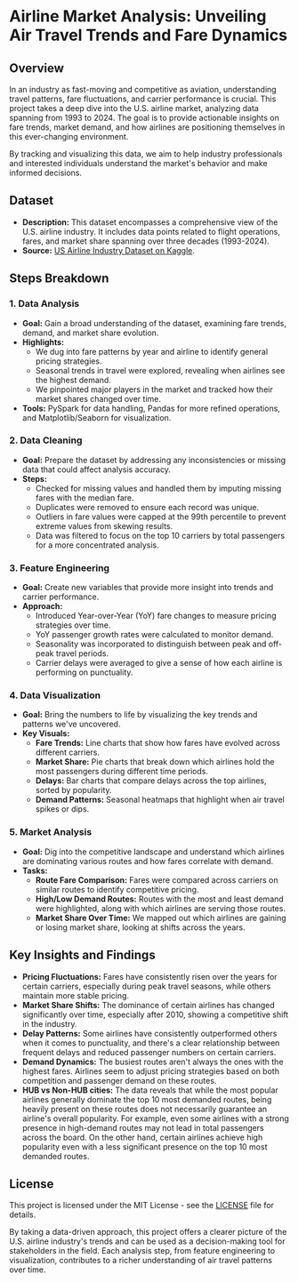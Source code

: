 # Airline Market Analysis: Unveiling Air Travel Trends and Fare Dynamics

## Overview

In an industry as fast-moving and competitive as aviation, understanding travel patterns, fare fluctuations, and carrier performance is crucial. This project takes a deep dive into the U.S. airline market, analyzing data spanning from 1993 to 2024. The goal is to provide actionable insights on fare trends, market demand, and how airlines are positioning themselves in this ever-changing environment.

By tracking and visualizing this data, we aim to help industry professionals and interested individuals understand the market's behavior and make informed decisions.

## Dataset

- **Description:** This dataset encompasses a comprehensive view of the U.S. airline industry. It includes data points related to flight operations, fares, and market share spanning over three decades (1993-2024).
- **Source:** [US Airline Industry Dataset on Kaggle](https://www.kaggle.com/datasets/muhammadehsan000/us-airline-industry-dataset-1993-2024).

## Steps Breakdown

### 1. Data Analysis
- **Goal:** Gain a broad understanding of the dataset, examining fare trends, demand, and market share evolution.
- **Highlights:**
  - We dug into fare patterns by year and airline to identify general pricing strategies.
  - Seasonal trends in travel were explored, revealing when airlines see the highest demand.
  - We pinpointed major players in the market and tracked how their market shares changed over time.
- **Tools:** PySpark for data handling, Pandas for more refined operations, and Matplotlib/Seaborn for visualization.

### 2. Data Cleaning
- **Goal:** Prepare the dataset by addressing any inconsistencies or missing data that could affect analysis accuracy.
- **Steps:**
  - Checked for missing values and handled them by imputing missing fares with the median fare.
  - Duplicates were removed to ensure each record was unique.
  - Outliers in fare values were capped at the 99th percentile to prevent extreme values from skewing results.
  - Data was filtered to focus on the top 10 carriers by total passengers for a more concentrated analysis.
  
### 3. Feature Engineering
- **Goal:** Create new variables that provide more insight into trends and carrier performance.
- **Approach:**
  - Introduced Year-over-Year (YoY) fare changes to measure pricing strategies over time.
  - YoY passenger growth rates were calculated to monitor demand.
  - Seasonality was incorporated to distinguish between peak and off-peak travel periods.
  - Carrier delays were averaged to give a sense of how each airline is performing on punctuality.

### 4. Data Visualization
- **Goal:** Bring the numbers to life by visualizing the key trends and patterns we've uncovered.
- **Key Visuals:**
  - **Fare Trends:** Line charts that show how fares have evolved across different carriers.
  - **Market Share:** Pie charts that break down which airlines hold the most passengers during different time periods.
  - **Delays:** Bar charts that compare delays across the top airlines, sorted by popularity.
  - **Demand Patterns:** Seasonal heatmaps that highlight when air travel spikes or dips.

### 5. Market Analysis
- **Goal:** Dig into the competitive landscape and understand which airlines are dominating various routes and how fares correlate with demand.
- **Tasks:**
  - **Route Fare Comparison:** Fares were compared across carriers on similar routes to identify competitive pricing.
  - **High/Low Demand Routes:** Routes with the most and least demand were highlighted, along with which airlines are serving those routes.
  - **Market Share Over Time:** We mapped out which airlines are gaining or losing market share, looking at shifts across the years.

## Key Insights and Findings

- **Pricing Fluctuations:** Fares have consistently risen over the years for certain carriers, especially during peak travel seasons, while others maintain more stable pricing.
- **Market Share Shifts:** The dominance of certain airlines has changed significantly over time, especially after 2010, showing a competitive shift in the industry.
- **Delay Patterns:** Some airlines have consistently outperformed others when it comes to punctuality, and there's a clear relationship between frequent delays and reduced passenger numbers on certain carriers.
- **Demand Dynamics:** The busiest routes aren't always the ones with the highest fares. Airlines seem to adjust pricing strategies based on both competition and passenger demand on these routes.
- **HUB vs Non-HUB cities:** The data reveals that while the most popular airlines generally dominate the top 10 most demanded routes, being heavily present on these routes does not necessarily guarantee an airline's overall popularity. For example, even some airlines with a strong presence in high-demand routes may not lead in total passengers across the board. On the other hand, certain airlines achieve high popularity even with a less significant presence on the top 10 most demanded routes.

## License

This project is licensed under the MIT License - see the [LICENSE](./LICENSE) file for details.


By taking a data-driven approach, this project offers a clearer picture of the U.S. airline industry's trends and can be used as a decision-making tool for stakeholders in the field. Each analysis step, from feature engineering to visualization, contributes to a richer understanding of air travel patterns over time.
